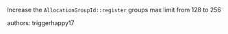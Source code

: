 Increase the `AllocationGroupId::register` groups max limit from 128 to 256

authors: triggerhappy17
